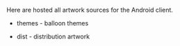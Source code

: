 Here are hosted all artwork sources for the Android client.

* themes - balloon themes

* dist - distribution artwork